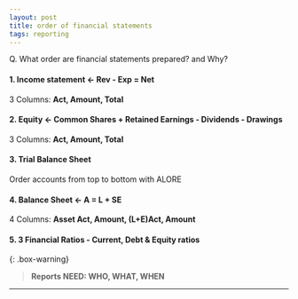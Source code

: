 ```yaml
---
layout: post
title: order of financial statements
tags: reporting
---
```


Q. What order are financial statements prepared? and Why?

#### 1. **Income statement <- Rev - Exp = Net**    

3 Columns: **Act, Amount, Total**  

#### 2. **Equity <- Common Shares + Retained Earnings - Dividends - Drawings**  

3 Columns: **Act, Amount, Total**   

#### 3. Trial Balance Sheet

Order accounts from top to bottom with ALORE

#### 4. **Balance Sheet <- A = L + SE**  

4 Columns: **Asset Act, Amount, (L+E)Act, Amount**  

#### 5. **3 Financial Ratios - Current, Debt & Equity ratios**  


{: .box-warning}
> **Reports NEED: WHO, WHAT, WHEN**   

---
